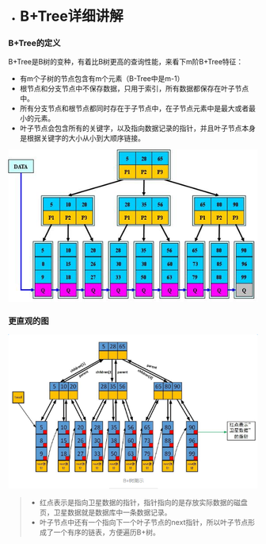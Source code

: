 * # B+Tree详细讲解

### B+Tree的定义

B+Tree是B树的变种，有着比B树更高的查询性能，来看下m阶B+Tree特征：

* 有m个子树的节点包含有m个元素（B-Tree中是m-1）
* 根节点和分支节点中不保存数据，只用于索引，所有数据都保存在叶子节点中。
* 所有分支节点和根节点都同时存在于子节点中，在子节点元素中是最大或者最小的元素。
* 叶子节点会包含所有的关键字，以及指向数据记录的指针，并且叶子节点本身是根据关键字的大小从小到大顺序链接。

![](/assets/831179-20170727155517883-253845810.png)

### 更直观的图

![](/assets/831179-20170727161516618-309588696.png)

> * 红点表示是指向卫星数据的指针，指针指向的是存放实际数据的磁盘页，卫星数据就是数据库中一条数据记录。
> * 叶子节点中还有一个指向下一个叶子节点的next指针，所以叶子节点形成了一个有序的链表，方便遍历B+树。







